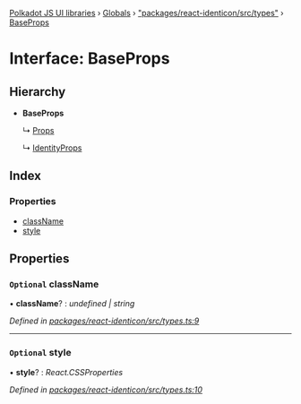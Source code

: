 [Polkadot JS UI libraries](../README.md) › [Globals](../globals.md) › ["packages/react-identicon/src/types"](../modules/_packages_react_identicon_src_types_.md) › [BaseProps](_packages_react_identicon_src_types_.baseprops.md)

# Interface: BaseProps

## Hierarchy

* **BaseProps**

  ↳ [Props](_packages_react_identicon_src_types_.props.md)

  ↳ [IdentityProps](_packages_react_identicon_src_types_.identityprops.md)

## Index

### Properties

* [className](_packages_react_identicon_src_types_.baseprops.md#optional-classname)
* [style](_packages_react_identicon_src_types_.baseprops.md#optional-style)

## Properties

### `Optional` className

• **className**? : *undefined | string*

*Defined in [packages/react-identicon/src/types.ts:9](https://github.com/polkadot-js/ui/blob/9768383b/packages/react-identicon/src/types.ts#L9)*

___

### `Optional` style

• **style**? : *React.CSSProperties*

*Defined in [packages/react-identicon/src/types.ts:10](https://github.com/polkadot-js/ui/blob/9768383b/packages/react-identicon/src/types.ts#L10)*

